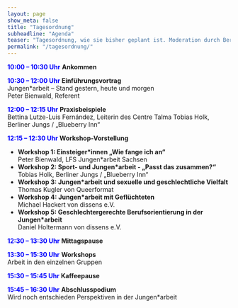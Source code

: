 ```yaml
---
layout: page
show_meta: false
title: "Tagesordnung"
subheadline: "Agenda"
teaser: "Tagesordnung, wie sie bisher geplant ist. Moderation durch Bernard Könnecek und Michael Thoma"
permalink: "/tagesordnung/"
---
```


<span style="color:blue">**10:00 – 10:30 Uhr**</span> **Ankommen**

<span style="color:blue">**10:30 – 12:00 Uhr**</span> **Einführungsvortrag**  
Jungen\*arbeit – Stand gestern, heute und morgen  
Peter Bienwald, Referent

<span style="color:blue">**12:00 – 12:15 Uhr**</span> **Praxisbeispiele**  
Bettina Lutze-Luis Fernández, Leiterin des Centre Talma
Tobias Holk, Berliner Jungs / „Blueberry Inn“

<span style="color:blue">**12:15 – 12:30 Uhr**</span> **Workshop-Vorstellung**  
* **Workshop 1: Einsteiger\*innen „Wie fange ich an“**  
Peter Bienwald, LFS Jungen\*arbeit Sachsen
* **Workshop 2: Sport- und Jungen\*arbeit - „Passt das zusammen?“**  
Tobias Holk, Berliner Jungs / „Blueberry Inn“
* **Workshop 3: Jungen\*arbeit und sexuelle und geschlechtliche Vielfalt**  
Thomas Kugler von Queerformat
* **Workshop 4: Jungen\*arbeit mit Geflüchteten**  
Michael Hackert von dissens e.V.
* **Workshop 5: Geschlechtergerechte Berufsorientierung in der Jungen\*arbeit**  
Daniel Holtermann von dissens e.V.

<span style="color:blue">**12:30 – 13:30 Uhr**</span> **Mittagspause**

<span style="color:blue">**13:30 – 15:30 Uhr**</span> **Workshops**  
Arbeit in den einzelnen Gruppen

<span style="color:blue">**15:30 – 15:45 Uhr**</span> **Kaffeepause**

<span style="color:blue">**15:45 – 16:30 Uhr**</span> **Abschlusspodium**  
Wird noch entschieden Perspektiven in der Jungen\*arbeit
